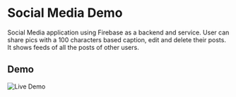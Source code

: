 # Social Media Demo

Social Media application using Firebase as a backend and service. User can share pics with a 100 characters based caption, edit and delete their posts.
It shows feeds of all the posts of other users.

## Demo
![Live Demo](https://drive.google.com/file/d/1yP-TDUszQ0QeRudyrhHc2EiU5NE4I8VY/view?usp=sharing)
